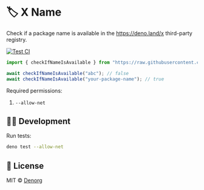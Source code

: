 # 🏷️ X Name

Check if a package name is available in the https://deno.land/x third-party registry.

[![Test CI](https://github.com/denorg/x-name/workflows/Test%20CI/badge.svg)](https://github.com/denorg/x-name/actions)

```ts
import { checkIfNameIsAvailable } from "https://raw.githubusercontent.com/denorg/x-name/master/mod.ts";

await checkIfNameIsAvailable("abc"); // false
await checkIfNameIsAvailable("your-package-name"); // true
```

Required permissions:

1. `--allow-net`

## 👩‍💻 Development

Run tests:

```bash
deno test --allow-net
```

## 📄 License

MIT © [Denorg](https://den.org.in)
